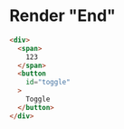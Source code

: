# Render "End"
```html
<div>
  <span>
    123
  </span>
  <button
    id="toggle"
  >
    Toggle
  </button>
</div>
```